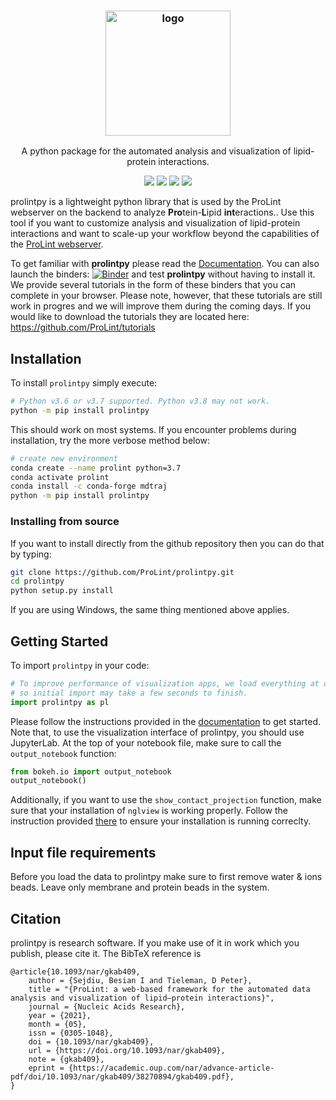 <h3 align="center"><img src="https://i.imgur.com/HomQmrp.png" alt="logo" height="200px"></h3>
<p align="center">A python package for the automated analysis and visualization of lipid-protein interactions.</p>


<p align="center">
<a href="https://mybinder.org/v2/gh/ProLint/tutorials/main"><img src="https://mybinder.org/badge_logo.svg"></a>
<a href="https://gitter.im/ProLint/community?utm_source=badge&utm_medium=badge&utm_campaign=pr-badge"><img src="https://badges.gitter.im/ProLint/community.svg"><a/>
<a href="./LICENSE"><img src="https://img.shields.io/badge/license-MIT-blue.svg"></a>
<a href="https://github.com/ProLint/prolintpy/releases"><img src="https://img.shields.io/github/v/release/ProLint/prolintpy.svg"></a>
  
<!--   [![Binder](https://mybinder.org/badge_logo.svg)](https://mybinder.org/v2/gh/ProLint/tutorials/main) -->
</p>


prolintpy is a lightweight python library that is used by the ProLint webserver on the backend to analyze **Pro**tein-**L**ipid **int**eractions.. Use this tool if you want to customize analysis and visualization of lipid-protein interactions and want to scale-up your workflow beyond the capabilities of the <a href="https://prolint.ca" target="_blank">ProLint webserver</a>. 

To get familiar with **prolintpy** please read the <a href="https://prolint.github.io/prolintpy" target="_blank">Documentation</a>. You can also launch the binders: 
[![Binder](https://mybinder.org/badge_logo.svg)](https://mybinder.org/v2/gh/ProLint/tutorials/main) and test **prolintpy** without having to install it. 
We provide several tutorials in the form of these binders that you can complete in your browser. Please note, however, that these tutorials are still work in progres and we will improve them during the coming days. If you would like to download the tutorials they are located here: https://github.com/ProLint/tutorials

## Installation 

To install `prolintpy` simply execute: 

```sh
# Python v3.6 or v3.7 supported. Python v3.8 may not work.
python -m pip install prolintpy
```

This should work on most systems.
If you encounter problems during installation, try the more verbose method below: 

```sh
# create new environment
conda create --name prolint python=3.7
conda activate prolint
conda install -c conda-forge mdtraj
python -m pip install prolintpy
```

### Installing from source
If you want to install directly from the github repository then you can do that by typing: 

```sh
git clone https://github.com/ProLint/prolintpy.git
cd prolintpy
python setup.py install
```

If you are using Windows, the same thing mentioned above applies. 

## Getting Started

To import `prolintpy` in your code: 

```python 
# To improve performance of visualization apps, we load everything at once 
# so initial import may take a few seconds to finish. 
import prolintpy as pl
```
Please follow the instructions provided in the <a href="https://prolint.github.io/prolintpy" target="_blank">documentation</a> to get started. Note that, to use the visualization interface of prolintpy, 
you should use JupyterLab. At the top of your notebook file, make sure to call the `output_notebook` function: 

```python
from bokeh.io import output_notebook
output_notebook()
```

Additionally, if you want to use the `show_contact_projection` function, make sure that your installation of `nglview` is working properly. 
Follow the instruction provided <a href="https://github.com/nglviewer/nglview" target="_blank">there</a> to ensure your installation is running correclty.

## Input file requirements
Before you load the data to prolintpy make sure to first remove water & ions beads. Leave only membrane and protein beads in the system. 

## Citation
prolintpy is research software. If you make use of it in work which you publish, please cite it. The BibTeX reference is

```
@article{10.1093/nar/gkab409,
    author = {Sejdiu, Besian I and Tieleman, D Peter},
    title = "{ProLint: a web-based framework for the automated data analysis and visualization of lipid–protein interactions}",
    journal = {Nucleic Acids Research},
    year = {2021},
    month = {05},
    issn = {0305-1048},
    doi = {10.1093/nar/gkab409},
    url = {https://doi.org/10.1093/nar/gkab409},
    note = {gkab409},
    eprint = {https://academic.oup.com/nar/advance-article-pdf/doi/10.1093/nar/gkab409/38270894/gkab409.pdf},
}
```
  
